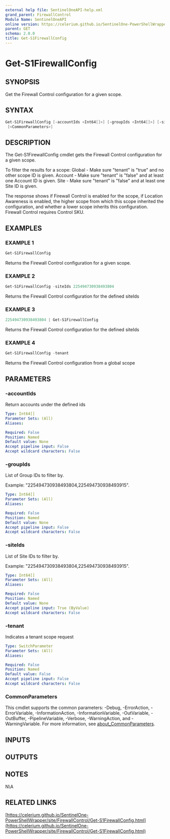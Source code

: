 ```yaml
---
external help file: SentinelOneAPI-help.xml
grand_parent: FirewallControl
Module Name: SentinelOneAPI
online version: https://celerium.github.io/SentinelOne-PowerShellWrapper/site/FirewallControl/Get-S1FirewallConfig.html
parent: GET
schema: 2.0.0
title: Get-S1FirewallConfig
---
```


# Get-S1FirewallConfig

## SYNOPSIS
Get the Firewall Control configuration for a given scope.

## SYNTAX

```powershell
Get-S1FirewallConfig [-accountIds <Int64[]>] [-groupIds <Int64[]>] [-siteIds <Int64[]>] [-tenant]
 [<CommonParameters>]
```

## DESCRIPTION
The Get-S1FirewallConfig cmdlet gets the Firewall Control configuration for a given scope.

To filter the results for a scope:
    Global - Make sure "tenant" is "true" and no other scope ID is given.
    Account - Make sure "tenant" is "false" and at least one Account ID is given.
    Site - Make sure "tenant" is "false" and at least one Site ID is given.

The response shows if Firewall Control is enabled for the scope, if Location Awareness is enabled, the higher scope from which this scope inherited the configuration, and whether a lower scope inherits this configuration.
Firewall Control requires Control SKU.

## EXAMPLES

### EXAMPLE 1
```powershell
Get-S1FirewallConfig
```

Returns the Firewall Control configuration for a given scope.

### EXAMPLE 2
```powershell
Get-S1FirewallConfig -siteIds 225494730938493804
```

Returns the Firewall Control configuration for the defined siteIds

### EXAMPLE 3
```powershell
225494730938493804 | Get-S1FirewallConfig
```

Returns the Firewall Control configuration for the defined siteIds

### EXAMPLE 4
```powershell
Get-S1FirewallConfig -tenant
```

Returns the Firewall Control configuration from a global scope

## PARAMETERS

### -accountIds
Return accounts under the defined ids

```yaml
Type: Int64[]
Parameter Sets: (All)
Aliases:

Required: False
Position: Named
Default value: None
Accept pipeline input: False
Accept wildcard characters: False
```

### -groupIds
List of Group IDs to filter by.

Example: "225494730938493804,225494730938493915".

```yaml
Type: Int64[]
Parameter Sets: (All)
Aliases:

Required: False
Position: Named
Default value: None
Accept pipeline input: False
Accept wildcard characters: False
```

### -siteIds
List of Site IDs to filter by.

Example: "225494730938493804,225494730938493915".

```yaml
Type: Int64[]
Parameter Sets: (All)
Aliases:

Required: False
Position: Named
Default value: None
Accept pipeline input: True (ByValue)
Accept wildcard characters: False
```

### -tenant
Indicates a tenant scope request

```yaml
Type: SwitchParameter
Parameter Sets: (All)
Aliases:

Required: False
Position: Named
Default value: False
Accept pipeline input: False
Accept wildcard characters: False
```

### CommonParameters
This cmdlet supports the common parameters: -Debug, -ErrorAction, -ErrorVariable, -InformationAction, -InformationVariable, -OutVariable, -OutBuffer, -PipelineVariable, -Verbose, -WarningAction, and -WarningVariable. For more information, see [about_CommonParameters](http://go.microsoft.com/fwlink/?LinkID=113216).

## INPUTS

## OUTPUTS

## NOTES
N\A

## RELATED LINKS

[https://celerium.github.io/SentinelOne-PowerShellWrapper/site/FirewallControl/Get-S1FirewallConfig.html](https://celerium.github.io/SentinelOne-PowerShellWrapper/site/FirewallControl/Get-S1FirewallConfig.html)

